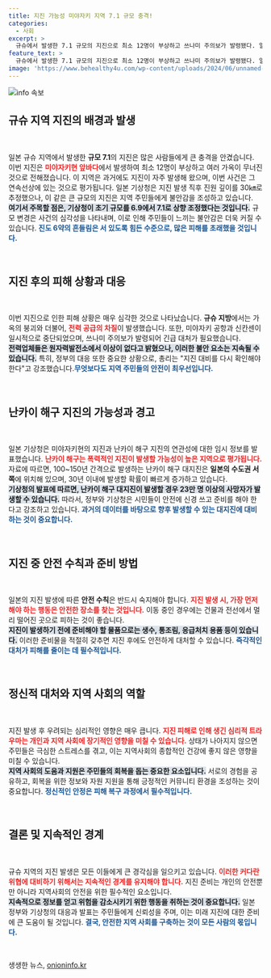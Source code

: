 ```yaml
---
title: 지진 가능성 미야자키 지역 7.1 규모 충격!
categories:
  - 사회
excerpt: >
  규슈에서 발생한 7.1 규모의 지진으로 최소 12명이 부상하고 쓰나미 주의보가 발령됐다. 일본 기상청은 난카이 해구 대지진의 가능성에 대한 경고를 전달하며, 대규모 지진의 위험이 높아졌다고 밝혔다.
feature_text: >
  규슈에서 발생한 7.1 규모의 지진으로 최소 12명이 부상하고 쓰나미 주의보가 발령됐다. 일본 기상청은 난카이 해구 대지진의 가능성에 대한 경고를 전달하며, 대규모 지진의 위험이 높아졌다고 밝혔다.
image: 'https://www.behealthy4u.com/wp-content/uploads/2024/06/unnamed-file.png'
---
```


<p><img src="https://www.behealthy4u.com/wp-content/uploads/2024/06/unnamed-file.png" alt="info 속보" /></p>

<h2 data-ke-size="size26">규슈 지역 지진의 배경과 발생</h2>

<p data-ke-size="size16">&nbsp;</p>

<p>일본 규슈 지역에서 발생한 <b>규모 7.1</b>의 지진은 많은 사람들에게 큰 충격을 안겼습니다. 이번 지진은 <b><span style="color: #ee2323;">미야자키현 앞바다</span></b>에서 발생하여 최소 12명이 부상하고 여러 가옥이 무너진 것으로 전해졌습니다. 이 지역은 과거에도 지진이 자주 발생해 왔으며, 이번 사건은 그 연속선상에 있는 것으로 평가됩니다. 일본 기상청은 지진 발생 직후 진원 깊이를 30㎞로 추정했으나, 이 같은 큰 규모의 지진은 지역 주민들에게 불안감을 조성하고 있습니다.<br>
<b><span style="background-color: #21538527;">여기서 주목할 점은, 기상청이 초기 규모를 6.9에서 7.1로 상향 조정했다는 것입니다.</span></b> 규모 변경은 사건의 심각성을 나타내며, 이로 인해 주민들이 느끼는 불안감은 더욱 커질 수 있습니다. <b><span style="color: #1a5490;">진도 6약의 흔들림은 서 있도록 힘든 수준으로, 많은 피해를 초래했을 것입니다.</span></b></p>

<p data-ke-size="size16">&nbsp;</p>

<h2 data-ke-size="size26">지진 후의 피해 상황과 대응</h2>

<p data-ke-size="size16">&nbsp;</p>

<p>이번 지진으로 인한 피해 상황은 매우 심각한 것으로 나타났습니다. <b>규슈 지방</b>에서는 가옥의 붕괴와 더불어, <b><span style="color: #ee2323;">전력 공급의 차질</span></b>이 발생했습니다. 또한, 미야자키 공항과 신칸센이 일시적으로 중단되었으며, 쓰나미 주의보가 발령되어 긴급 대처가 필요했습니다.<br>
<b><span style="background-color: #21538527;">전력업체들은 원자력발전소에서 이상이 없다고 밝혔으나, 이러한 불안 요소는 지속될 수 있습니다.</span></b> 특히, 정부의 대응 또한 중요한 상황으로, 총리는 "지진 대비를 다시 확인해야 한다"고 강조했습니다.<b><span style="color: #1a5490;">무엇보다도 지역 주민들의 안전이 최우선입니다.</span></b></p>

<p data-ke-size="size16">&nbsp;</p>

<h2 data-ke-size="size26">난카이 해구 지진의 가능성과 경고</h2>

<p data-ke-size="size16">&nbsp;</p>

<p>일본 기상청은 미야자키현의 지진과 난카이 해구 지진의 연관성에 대한 임시 정보를 발표했습니다. <b><span style="color: #ee2323;">난카이 해구는 폭력적인 지진이 발생할 가능성이 높은 지역으로 평가됩니다.</span></b> 자료에 따르면, 100~150년 간격으로 발생하는 난카이 해구 대지진은 <b>일본의 수도권 서쪽</b>에 위치해 있으며, 30년 이내에 발생할 확률이 빠르게 증가하고 있습니다.<br>
<b><span style="background-color: #21538527;">기상청의 발표에 따르면, 난카이 해구 대지진이 발생할 경우 23만 명 이상의 사망자가 발생할 수 있습니다.</span></b> 따라서, 정부와 기상청은 시민들이 안전에 신경 쓰고 준비를 해야 한다고 강조하고 있습니다. <b><span style="color: #1a5490;">과거의 데이터를 바탕으로 향후 발생할 수 있는 대지진에 대비하는 것이 중요합니다.</span></b></p>

<p data-ke-size="size16">&nbsp;</p>

<h2 data-ke-size="size26">지진 중 안전 수칙과 준비 방법</h2>

<p data-ke-size="size16">&nbsp;</p>

<p>일본의 지진 발생에 따른 <b>안전 수칙</b>은 반드시 숙지해야 합니다. <b><span style="color: #ee2323;">지진 발생 시, 가장 먼저 해야 하는 행동은 안전한 장소를 찾는 것입니다.</span></b> 이동 중인 경우에는 건물과 전선에서 멀리 떨어진 곳으로 피하는 것이 좋습니다.<br>
<b><span style="background-color: #21538527;">지진이 발생하기 전에 준비해야 할 물품으로는 생수, 통조림, 응급처치 용품 등이 있습니다.</span></b> 이러한 준비물을 적절히 갖추면 지진 후에도 안전하게 대처할 수 있습니다. <b><span style="color: #1a5490;">즉각적인 대처가 피해를 줄이는 데 필수적입니다.</span></b></p>

<p data-ke-size="size16">&nbsp;</p>

<h2 data-ke-size="size26">정신적 대처와 지역 사회의 역할</h2>

<p data-ke-size="size16">&nbsp;</p>

<p>지진 발생 후 우려되는 심리적인 영향은 매우 큽니다. <b><span style="color: #ee2323;">지진 피해로 인해 생긴 심리적 트라우마는 개인과 지역 사회에 장기적인 영향을 미칠 수 있습니다.</span></b> 상태가 나아지지 않으면 주민들은 극심한 스트레스를 겪고, 이는 지역사회의 종합적인 건강에 좋지 않은 영향을 미칠 수 있습니다.<br>
<b><span style="background-color: #21538527;">지역 사회의 도움과 지원은 주민들의 회복을 돕는 중요한 요소입니다.</span></b> 서로의 경험을 공유하고, 회복을 위한 정보와 자원 지원을 통해 긍정적인 커뮤니티 환경을 조성하는 것이 중요합니다. <b><span style="color: #1a5490;">정신적인 안정은 피해 복구 과정에서 필수적입니다.</span></b></p>

<p data-ke-size="size16">&nbsp;</p>

<h2 data-ke-size="size26">결론 및 지속적인 경계</h2>

<p data-ke-size="size16">&nbsp;</p>

<p>규슈 지역의 지진 발생은 모든 이들에게 큰 경각심을 일으키고 있습니다. <b><span style="color: #ee2323;">이러한 커다란 위협에 대비하기 위해서는 지속적인 경계를 유지해야 합니다.</span></b> 지진 준비는 개인의 안전뿐만 아니라 지역사회의 안전을 위한 필수적인 요소입니다.<br>
<b><span style="background-color: #21538527;">지속적으로 정보를 얻고 위험을 감소시키기 위한 행동을 취하는 것이 중요합니다.</span></b> 일본 정부와 기상청의 대응과 발표는 주민들에게 신뢰성을 주며, 이는 미래 지진에 대한 준비에 큰 도움이 될 것입니다. <b><span style="color: #1a5490;">결국, 안전한 지역 사회를 구축하는 것이 모든 사람의 몫입니다.</span></b></p>

<p data-ke-size="size16">&nbsp;</p>
생생한 뉴스, <a href="https://onioninfo.kr" rel="dofollow">onioninfo.kr</a>


